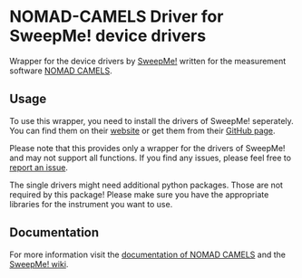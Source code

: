 # NOMAD-CAMELS Driver for SweepMe! device drivers

Wrapper for the device drivers by [SweepMe!](https://sweep-me.net/) written for the measurement software [NOMAD CAMELS](https://fau-lap.github.io/NOMAD-CAMELS/).



## Usage
To use this wrapper, you need to install the drivers of SweepMe! seperately. You can find them on their [website](https://sweep-me.net/devices) or get them from their [GitHub page](https://github.com/SweepMe/instrument-drivers).

Please note that this provides only a wrapper for the drivers of SweepMe! and may not support all functions. If you find any issues, please feel free to [report an issue](https://github.com/FAU-LAP/CAMELS_drivers/issues).

The single drivers might need additional python packages. Those are not required by this package! Please make sure you have the appropriate libraries for the instrument you want to use.


## Documentation

For more information visit the [documentation of NOMAD CAMELS](https://fau-lap.github.io/NOMAD-CAMELS/doc/instruments/instruments.html) and the [SweepMe! wiki](https://wiki.sweep-me.net/wiki/Main_Page).

